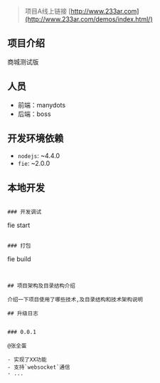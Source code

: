 
> 项目A线上链接 [http://www.233ar.com](http://www.233ar.com/demos/index.html/)

## 项目介绍

商城测试版


## 人员

- 前端：manydots
- 后端：boss


## 开发环境依赖

- `nodejs`: ~4.4.0
- `fie`: ~2.0.0

## 本地开发

```

### 开发调试

```
fie start
```

### 打包

```
fie build
```


## 项目架构及目录结构介绍

介绍一下项目使用了哪些技术,及目录结构和技术架构说明

## 升级日志


### 0.0.1

@张全蛋

- 实现了XX功能
- 支持`websocket`通信
- ...

